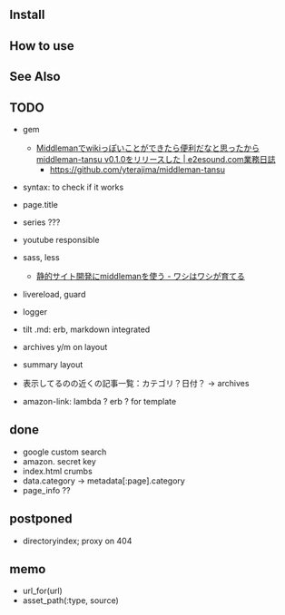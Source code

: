 

## Install



## How to use

## See Also


## TODO
- gem
  - [Middlemanでwikiっぽいことができたら便利だなと思ったからmiddleman-tansu v0.1.0をリリースした | e2esound.com業務日誌](http://blogged.e2esound.com/2015/01/31/middleman-tansu_v0-1-0_is_released/)
    - https://github.com/yterajima/middleman-tansu
	

- syntax: to check if it works
- page.title
- series ???
- youtube responsible
- sass, less
  - [静的サイト開発にmiddlemanを使う - ワシはワシが育てる](http://washiiku.hatenablog.com/entry/2013/12/01/035808)
- livereload, guard

- logger
- tilt .md: erb, markdown integrated
- archives y/m on layout
- summary layout

- 表示してるのの近くの記事一覧：カテゴリ？日付？ -> archives
- amazon-link: lambda ? erb ? for template

## done

- google custom search
- amazon. secret key
- index.html crumbs
- data.category -> metadata[:page].category
- page_info ??

## postponed
- directoryindex; proxy on 404


## memo

- url_for(url)
- asset_path(:type, source)
